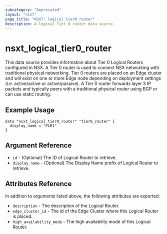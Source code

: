 ```yaml
---
subcategory: "Deprecated"
layout: "nsxt"
page_title: "NSXT: logical_tier0_router"
description: A logical Tier 0 router data source.
---
```


# nsxt_logical_tier0_router

This data source provides information about Tier 0 Logical Routers configured in NSX. A Tier 0 router is used to connect NSX networking with traditional physical networking. Tier 0 routers are placed on an Edge cluster and will exist on one or more Edge node depending on deployment settings (i.e. active/active or active/passive). A Tier 0 router forwards layer 3 IP packets and typically peers with a traditional physical router using BGP or can use static routing.

## Example Usage

```hcl
data "nsxt_logical_tier0_router" "tier0_router" {
  display_name = "PLR1"
}
```

## Argument Reference

* `id` - (Optional) The ID of Logical Router to retrieve.
* `display_name` - (Optional) The Display Name prefix of Logical Router to retrieve.

## Attributes Reference

In addition to arguments listed above, the following attributes are exported:

* `description` - The description of the Logical Router.
* `edge_cluster_id` - The id of the Edge Cluster where this Logical Router is placed.
* `high_availability_mode` - The high availability mode of this Logical Router.
